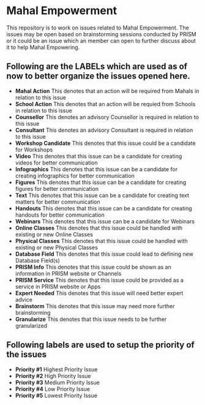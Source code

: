 # Mahal Empowerment
This repository is to work on issues related to Mahal Empowerment. The issues may be open based on brainstorming sessions conducted by PRISM or it could be an issue which an member can open to further discuss about it to help Mahal Empowering.

## Following are the LABELs which are used as of now to better organize the issues opened here.

- <b>Mahal Action</b> This denotes that an action will be required from Mahals in relation to this issue
- <b>School Action</b> This denotes that an action will be requied from Schools in relation to this issue
- <b>Counsellor</b> This denotes an advisory Counsellor is required in relation to this issue
- <b>Consultant</b> This denotes an advisory Consultant is required in relation to this issue
- <b>Workshop Candidate</b> This denotes that this issue could be a candidate for Workshops
- <b>Video</b> This denotes that this issue can be a candidate for creating videos for better communication
- <b>Infographics</b> This denotes that this issue can be a candidate for creating infographics for better communication
- <b>Figures</b> This denotes that this issue can be a candidate for creating figures for better communication
- <b>Text</b> This denotes that this issue can be a candidate for creating text matters for better communication
- <b>Handouts</b> This denotes that this issue can be a candidate for creating handouts for better communication
- <b>Webinars</b> This denotes that this issue can be a candidate for Webinars
- <b>Online Classes</b> This denotes that this issue could be handled with existing or new Online Classes
- <b>Physical Classes</b> This denotes that this issue could be handled with existing or new Physical Classes
- <b>Database Field</b> This denotes that this issue could lead to defining new Database Field(s)
- <b>PRISM Info</b> This denotes that this issue could be shown as an information in PRISM website or Channels
- <b>PRISM Service</b> This denotes that this issue could be provided as a service in PRISM website or Apps
- <b>Expert Needed</b> This denotes that this issue will need better expert advice
- <b>Brainstorm</b> This denotes that this issue may need more further brainstorming
- <b>Granularize</b> This denotes that this issue needs to be further granularized

## Following labels are used to setup the priority of the issues
- <b>Priority #1</b> Highest Priority Issue
- <b>Priority #2</b> High Priority Issue
- <b>Priority #3</b> Medium Priority Issue
- <b>Priority #4</b> Low Priority Issue
- <b>Priority #5</b> Lowest Priority Issue
